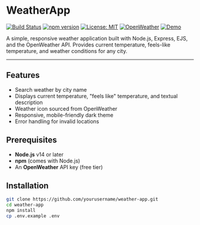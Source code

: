 # WeatherApp

[![Build Status](https://img.shields.io/github/actions/workflow/status/yourusername/weather-app/ci.yml?branch=main)](https://github.com/yourusername/weather-app/actions) [![npm version](https://img.shields.io/npm/v/weather-app)](https://www.npmjs.com/package/weather-app) [![License: MIT](https://img.shields.io/badge/License-MIT-blue.svg)](LICENSE) [![OpenWeather](https://img.shields.io/badge/API-OpenWeather-2ecc71)](https://openweathermap.org/api) [![Demo](https://img.shields.io/badge/Live%20Demo-View-brightgreen)](https://weather-app-demo.example.com)

A simple, responsive weather application built with Node.js, Express, EJS, and the OpenWeather API. Provides current temperature, feels-like temperature, and weather conditions for any city.

---

## Features
- Search weather by city name  
- Displays current temperature, "feels like" temperature, and textual description  
- Weather icon sourced from OpenWeather  
- Responsive, mobile-friendly dark theme  
- Error handling for invalid locations  

## Prerequisites
- **Node.js** v14 or later  
- **npm** (comes with Node.js)  
- An **OpenWeather** API key (free tier)  

## Installation
```bash
git clone https://github.com/yourusername/weather-app.git
cd weather-app
npm install
cp .env.example .env